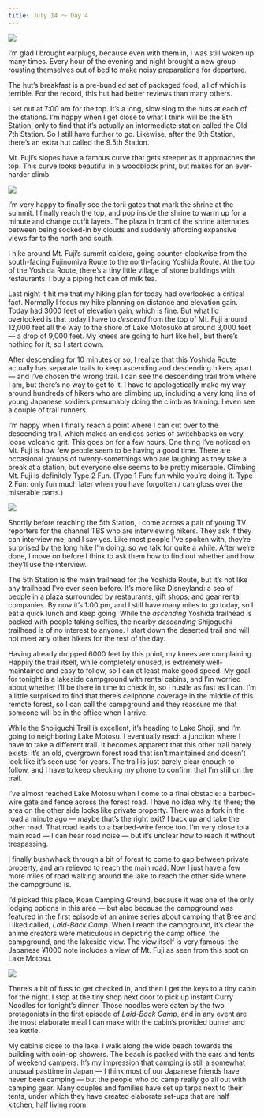 ```yaml
---
title: July 14 ～ Day 4
---
```


![](./images/IMG_7777.jpg)

I’m glad I brought earplugs, because even with them in, I was still woken up many times. Every hour of the evening and night brought a new group rousting themselves out of bed to make noisy preparations for departure.

The hut’s breakfast is a pre-bundled set of packaged food, all of which is terrible. For the record, this hut had better reviews than many others.

I set out at 7:00 am for the top. It’s a long, slow slog to the huts at each of the stations. I’m happy when I get close to what I think will be the 8th Station, only to find that it’s actually an intermediate station called the Old 7th Station. So I still have further to go. Likewise, after the 9th Station, there’s an extra hut called the 9.5th Station.

Mt. Fuji’s slopes have a famous curve that gets steeper as it approaches the top. This curve looks beautiful in a woodblock print, but makes for an ever-harder climb.

![](./images/IMG_7788.jpg)

I’m very happy to finally see the torii gates that mark the shrine at the summit. I finally reach the top, and pop inside the shrine to warm up for a minute and change outfit layers. The plaza in front of the shrine alternates between being socked-in by clouds and suddenly affording expansive views far to the north and south.

I hike around Mt. Fuji’s summit caldera, going counter-clockwise from the south-facing Fujinomiya Route to the north-facing Yoshida Route. At the top of the Yoshida Route, there’s a tiny little village of stone buildings with restaurants. I buy a piping hot can of milk tea.

Last night it hit me that my hiking plan for today had overlooked a critical fact. Normally I focus my hike planning on distance and elevation gain. Today had 3000 feet of elevation gain, which is fine. But what I’d overlooked is that today I have to _descend_ from the top of Mt. Fuji around 12,000 feet all the way to the shore of Lake Motosuko at around 3,000 feet — a drop of 9,000 feet. My knees are going to hurt like hell, but there’s nothing for it, so I start down.

After descending for 10 minutes or so, I realize that this Yoshida Route actually has separate trails to keep ascending and descending hikers apart — and I’ve chosen the wrong trail. I can see the descending trail from where I am, but there’s no way to get to it. I have to apologetically make my way around hundreds of hikers who are climbing up, including a very long line of young Japanese soldiers presumably doing the climb as training. I even see a couple of trail runners.

I’m happy when I finally reach a point where I can cut over to the descending trail, which makes an endless series of switchbacks on very loose volcanic grit. This goes on for a few hours. One thing I’ve noticed on Mt. Fuji is how few people seem to be having a good time. There are occasional groups of twenty-somethings who are laughing as they take a break at a station, but everyone else seems to be pretty miserable. Climbing Mt. Fuji is definitely Type 2 Fun. (Type 1 Fun: fun while you’re doing it. Type 2 Fun: only fun much later when you have forgotten / can gloss over the miserable parts.)

![](./images/IMG_7833.jpg)

Shortly before reaching the 5th Station, I come across a pair of young TV reporters for the channel TBS who are interviewing hikers. They ask if they can interview me, and I say yes. Like most people I’ve spoken with, they’re surprised by the long hike I’m doing, so we talk for quite a while. After we’re done, I move on before I think to ask them how to find out whether and how they’ll use the interview.

The 5th Station is the main trailhead for the Yoshida Route, but it’s not like any trailhead I’ve ever seen before. It’s more like Disneyland: a sea of people in a plaza surrounded by restaurants, gift shops, and gear rental companies. By now it’s 1:00 pm, and I still have many miles to go today, so I eat a quick lunch and keep going. While the _ascending_ Yoshida trailhead is packed with people taking selfies, the nearby _descending_ Shijoguchi trailhead is of no interest to anyone. I start down the deserted trail and will not meet any other hikers for the rest of the day.

Having already dropped 6000 feet by this point, my knees are complaining. Happily the trail itself, while completely unused, is extremely well-maintained and easy to follow, so I can at least make good speed. My goal for tonight is a lakeside campground with rental cabins, and I’m worried about whether I’ll be there in time to check in, so I hustle as fast as I can. I’m a little surprised to find that there’s cellphone coverage in the middle of this remote forest, so I can call the campground and they reassure me that someone will be in the office when I arrive.

While the Shojiguchi Trail is excellent, it’s heading to Lake Shoji, and I’m going to neighboring Lake Motosu. I eventually reach a junction where I have to take a different trail. It becomes apparent that this other trail barely exists: it’s an old, overgrown forest road that isn’t maintained and doesn’t look like it’s seen use for years. The trail is just barely clear enough to follow, and I have to keep checking my phone to confirm that I’m still on the trail.

I’ve almost reached Lake Motosu when I come to a final obstacle: a barbed-wire gate and fence across the forest road. I have no idea why it’s there; the area on the other side looks like private property. There was a fork in the road a minute ago — maybe that’s the right exit? I back up and take the other road. That road leads to a barbed-wire fence too. I’m very close to a main road — I can hear road noise — but it’s unclear how to reach it without trespassing.

I finally bushwhack through a bit of forest to come to gap between private property, and am relieved to reach the main road. Now I just have a few more miles of road walking around the lake to reach the other side where the campground is.

I’d picked this place, Koan Camping Ground, because it was one of the only lodging options in this area — but also because the campground was featured in the first episode of an anime series about camping that Bree and I liked called, _Laid-Back Camp_. When I reach the campground, it’s clear the anime creators were meticulous in depicting the camp office, the campground, and the lakeside view. The view itself is very famous: the Japanese ¥1000 note includes a view of Mt. Fuji as seen from this spot on Lake Motosu.

![](./images/IMG_7867.jpg)

There’s a bit of fuss to get checked in, and then I get the keys to a tiny cabin for the night. I stop at the tiny shop next door to pick up instant Curry Noodles for tonight’s dinner. Those noodles were eaten by the two protagonists in the first episode of _Laid-Back Camp_, and in any event are the most elaborate meal I can make with the cabin’s provided burner and tea kettle.

My cabin’s close to the lake. I walk along the wide beach towards the building with coin-op showers. The beach is packed with the cars and tents of weekend campers. It’s my impression that camping is still a somewhat unusual pasttime in Japan — I think most of our Japanese friends have never been camping — but the people who do camp really go all out with camping gear. Many couples and families have set up tarps next to their tents, under which they have created elaborate set-ups that are half kitchen, half living room.
